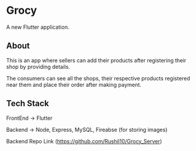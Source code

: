 # Grocy

A new Flutter application.

## About
This is an app where sellers can add their products after registering their shop by providing details.

The consumers can see all the shops, their respective products registered near them and place their order after making payment.

## Tech Stack

FrontEnd -> Flutter

Backend -> Node, Express, MySQL, Fireabse (for storing images)

Backend Repo Link (https://github.com/Rushil10/Grocy_Server)


